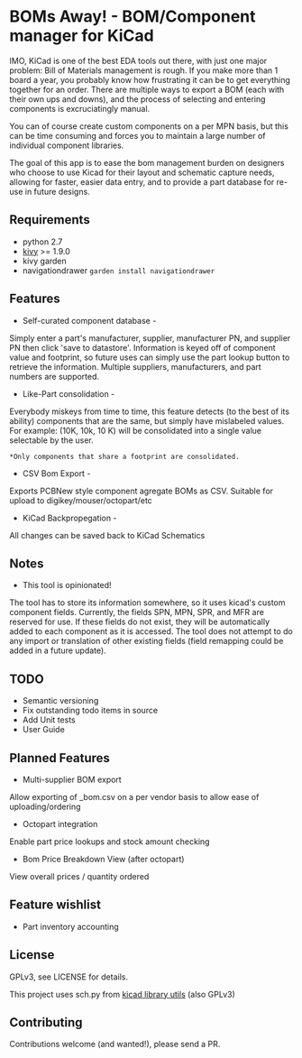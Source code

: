 # BOMs Away! - BOM/Component manager for KiCad

IMO, KiCad is one of the best EDA tools out there, with just one major
problem: Bill of Materials management is rough. If you make more than
1 board a year, you probably know how frustrating it can be to get
everything together for an order. There are multiple ways to export a
BOM (each with their own ups and downs), and the process of selecting
and entering components is excruciatingly manual.

You can of course create custom components on a per MPN basis, but
this can be time consuming and forces you to maintain a large number
of individual component libraries.

The goal of this app is to ease the bom management burden on designers
who choose to use Kicad for their layout and schematic capture needs,
allowing for faster, easier data entry, and to provide a part database
for re-use in future designs.


## Requirements

* python 2.7
* [kivy](https://kivy.org) >= 1.9.0
* kivy garden
* navigationdrawer `garden install navigationdrawer`


## Features

* Self-curated component database -

Simply enter a part's manufacturer,
supplier, manufacturer PN, and supplier PN then click 'save to
datastore'.  Information is keyed off of component value and
footprint, so future uses can simply use the part lookup button to
retrieve the information.  Multiple suppliers, manufacturers, and
part numbers are supported.

* Like-Part consolidation -

Everybody miskeys from time to time, this feature detects (to the best
of its ability) components that are the same, but simply have
mislabeled values. For example: (10K, 10k, 10 K) will be consolidated
into a single value selectable by the user.

`*Only components that share a footprint are consolidated.`

* CSV Bom Export -

Exports PCBNew style component agregate BOMs as CSV. Suitable for
upload to digikey/mouser/octopart/etc

* KiCad Backpropegation -

All changes can be saved back to KiCad Schematics


## Notes

* This tool is opinionated!

The tool has to store its information somewhere, so it uses kicad's
custom component fields. Currently, the fields SPN, MPN, SPR, and MFR
are reserved for use. If these fields do not exist, they will be
automatically added to each component as it is accessed. The tool does
not attempt to do any import or translation of other existing fields
(field remapping could be added in a future update).


## TODO

* Semantic versioning
* Fix outstanding todo items in source
* Add Unit tests
* User Guide


## Planned Features

* Multi-supplier BOM export

Allow exporting of <supplier>_bom.csv on a per vendor basis to allow
ease of uploading/ordering

* Octopart integration

Enable part price lookups and stock amount checking

* Bom Price Breakdown View (after octopart)

View overall prices / quantity ordered


## Feature wishlist

* Part inventory accounting

## License

GPLv3, see LICENSE for details.

This project uses sch.py from
[kicad library utils](https://github.com/KiCad/kicad-library-utils)
(also GPLv3)


## Contributing

Contributions welcome (and wanted!), please send a PR.

